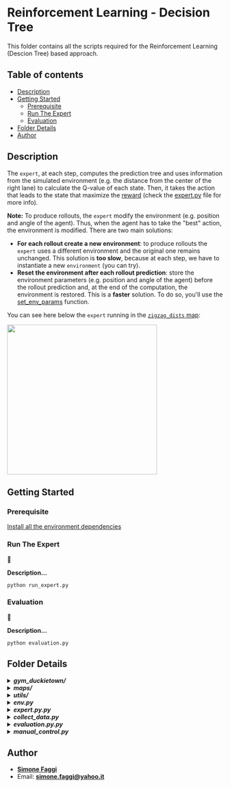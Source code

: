 # Reinforcement Learning - Decision Tree
This folder contains all the scripts required for the Reinforcement Learning (Descion Tree) based approach.

## Table of contents
* [Description](#description)
* [Getting Started](#getting-started)
    * [Prerequisite](#prerequisite)
    * [Run The Expert](#run-the-expert) 
    * [Evaluation](#evaluation)
* [Folder Details](#folder-details)
* [Author](#author)

## Description
The `expert`, at each step, computes the prediction tree 
and uses information from the simulated environment (e.g. the distance from the center of the right lane) 
to calculate the Q-value of each state. Then, it takes the action that leads to the state that maximize the [reward](https://github.com/FaMoSi/Duckietown-Aido4/blob/6d05e3ef26ccde7283a6f4d97e3ace311565865a/exper_RL/expert.py#L164) 
(check the [expert.py](expert.py) file for more info).

**Note:** To produce rollouts, the `expert` modify the environment (e.g. position and angle of the agent). 
Thus, when the agent has to take the "best" action, the environment is modified.
There are two main solutions:
* **For each rollout create a new environment**: 
to produce rollouts the `expert` uses a different environment and the original one remains unchanged. 
This solution is **too slow**, because at each step, we have to instantiate a new `environment` (you can try). 
* **Reset the environment after each rollout prediction**: store the environment parameters (e.g. position and angle of the agent)
before the rollout prediction and, at the end of the computation,
the environment is restored. This is a **faster** solution. 
To do so, you'll use the [set_env_params](https://github.com/FaMoSi/Duckietown-Aido4/blob/6d05e3ef26ccde7283a6f4d97e3ace311565865a/duckietown_RL/gym_duckietown/simulator.py#L609) 
function.

You can see here below the `expert` running in the [`zigzag_dists` map](https://github.com/FaMoSi/Duckietown-Aido4/blob/master/duckietown_RL/maps/zigzag_dists.yaml):

<img width="350" height="350" src="./media/gifs/duckie.gif">

## Getting Started

### Prerequisite
[Install all the environment dependencies](../README.md#install-the-environment)

### Run The Expert
:construction_worker:

**Description...**

``` 
python run_expert.py
```

### Evaluation
:construction_worker:

**Description...**

``` 
python evaluation.py
```

## Folder Details
<details>
<summary><b><i>gym_duckietown/</i></b></summary>
</details>

<details>
<summary><b><i>maps/</i></b></summary>
</details>

<details>
<summary><b><i>utils/</i></b></summary>
</details>

<details>
<summary><b><i>env.py</i></b></summary>
</details>

<details>
<summary><b><i>expert.py.py</i></b></summary>
</details>

<details>
<summary><b><i>collect_data.py</i></b></summary>
</details>

<details>
<summary><b><i>evaluation.py.py</i></b></summary>
</details>

<details>
<summary><b><i>manual_control.py</i></b></summary>
</details>

## Author
* **[Simone Faggi](https://github.com/FaMoSi)**
* Email: **simone.faggi@yahoo.it**
